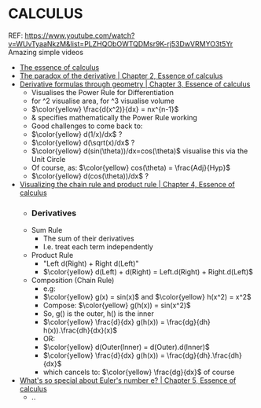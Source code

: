 # CALCULUS
REF: https://www.youtube.com/watch?v=WUvTyaaNkzM&list=PLZHQObOWTQDMsr9K-rj53DwVRMYO3t5Yr
Amazing simple videos

- [The essence of calculus](https://www.youtube.com/watch?v=WUvTyaaNkzM&list=PLZHQObOWTQDMsr9K-rj53DwVRMYO3t5Yr&index=1)
- [The paradox of the derivative | Chapter 2, Essence of calculus](https://www.youtube.com/watch?v=9vKqVkMQHKk&list=PLZHQObOWTQDMsr9K-rj53DwVRMYO3t5Yr&index=2)
- [Derivative formulas through geometry | Chapter 3, Essence of calculus](https://www.youtube.com/watch?v=S0_qX4VJhMQ&list=PLZHQObOWTQDMsr9K-rj53DwVRMYO3t5Yr&index=3)
  - Visualises the Power Rule for Differentiation
  - for ^2 visualise area, for ^3 visualise volume
  - $\color{yellow} \frac{d(x^2)}{dx} = nx^{n-1}$
  - & specifies mathematically the Power Rule working
  - Good challenges to come back to:
  - $\color{yellow} d(1/x)/dx$ ?
  - $\color{yellow} d(\sqrt(x)/dx$ ?
  - $\color{yellow} d(sin(\theta))/dx=cos(\theta)$ visualise this via the Unit Circle 
  - Of course, as: $\color{yellow} cos(\theta) = \frac{Adj}{Hyp}$
  - $\color{yellow} d(cos(\theta))/dx$ ?
- [Visualizing the chain rule and product rule | Chapter 4, Essence of calculus](https://www.youtube.com/watch?v=YG15m2VwSjA&list=PLZHQObOWTQDMsr9K-rj53DwVRMYO3t5Yr&index=4)
  - ### Derivatives
  - Sum Rule
    - The sum of their derivatives
    - I.e. treat each term independently
  - Product Rule
    - "Left d(Right) + Right d(Left)"
    - $\color{yellow} d(Left) + d(Right) = Left.d(Right) + Right.d(Left)$
  - Composition (Chain Rule)
    - e.g:
    - $\color{yellow} g(x) = sin(x)$ and $\color{yellow} h(x^2) = x^2$
    - Compose: $\color{yellow} g(h(x)) = sin(x^2)$
    - So, g() is the outer, h() is the inner
    - $\color{yellow} \frac{d}{dx} g(h(x)) = \frac{dg}{dh} h(x)).\frac{dh}{dx}(x)$
    - OR: 
    - $\color{yellow} d(Outer(Inner) = d(Outer).d(Inner)$
    - $\color{yellow} \frac{d}{dx} g(h(x)) = \frac{dg}{dh}.\frac{dh}{dx}$
    - which cancels to: $\color{yellow} \frac{dg}{dx}$ of course
- [What's so special about Euler's number e? | Chapter 5, Essence of calculus](https://www.youtube.com/watch?v=m2MIpDrF7Es&list=PLZHQObOWTQDMsr9K-rj53DwVRMYO3t5Yr&index=5)
  - ..

